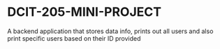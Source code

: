 # DCIT-205-MINI-PROJECT
A backend application that stores data info, prints out all users and also print specific users based on their ID provided
